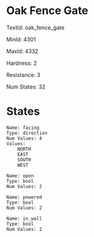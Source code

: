 # Oak Fence Gate

TextId: oak_fence_gate

MinId: 4301

MaxId: 4332

Hardness: 2

Resistance: 3


Num States: 32

# States
```
Name: facing
Type: direction
Num Values: 4
Values:
    NORTH
    EAST
    SOUTH
    WEST

Name: open
Type: bool
Num Values: 2

Name: powered
Type: bool
Num Values: 2

Name: in_wall
Type: bool
Num Values: 2
```